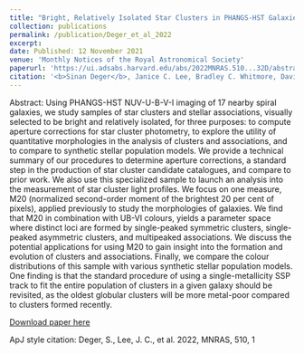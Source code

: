 ```yaml
---
title: "Bright, Relatively Isolated Star Clusters in PHANGS-HST Galaxies: Aperture Corrections, Quantitative Morphologies, and Comparison with Synthetic Stellar Population Models"
collection: publications
permalink: /publication/Deger_et_al_2022
excerpt: 
date: Published: 12 November 2021
venue: 'Monthly Notices of the Royal Astronomical Society'
paperurl: 'https://ui.adsabs.harvard.edu/abs/2022MNRAS.510...32D/abstract'
citation: '<b>Sinan Deger</b>, Janice C. Lee, Bradley C. Whitmore, David A. Thilker, et al.;  Bright, Relatively Isolated Star Clusters in PHANGS-HST Galaxies: Aperture Corrections, Quantitative Morphologies, and Comparison with Synthetic Stellar Population Models, Monthly Notices of the Royal Astronomical Society, Volume 510, Issue 1, February 2022, Pages 32–53 --'
---
```


Abstract: Using PHANGS-HST NUV-U-B-V-I imaging of 17 nearby spiral galaxies, we study samples of star clusters and stellar associations, visually selected to be bright and relatively isolated, for three purposes: to compute aperture corrections for star cluster photometry, to explore the utility of quantitative morphologies in the analysis of clusters and associations, and to compare to synthetic stellar population models. We provide a technical summary of our procedures to determine aperture corrections, a standard step in the production of star cluster candidate catalogues, and compare to prior work. We also use this specialized sample to launch an analysis into the measurement of star cluster light profiles. We focus on one measure, M20 (normalized second-order moment of the brightest 20 per cent of pixels), applied previously to study the morphologies of galaxies. We find that M20 in combination with UB-VI colours, yields a parameter space where distinct loci are formed by single-peaked symmetric clusters, single-peaked asymmetric clusters, and multipeaked associations. We discuss the potential applications for using M20 to gain insight into the formation and evolution of clusters and associations. Finally, we compare the colour distributions of this sample with various synthetic stellar population models. One finding is that the standard procedure of using a single-metallicity SSP track to fit the entire population of clusters in a given galaxy should be revisited, as the oldest globular clusters will be more metal-poor compared to clusters formed recently. 

[Download paper here](https://ui.adsabs.harvard.edu/abs/2022MNRAS.510...32D/abstract)

ApJ style citation: Deger, S., Lee, J. C., et al. 2022, MNRAS, 510, 1 
